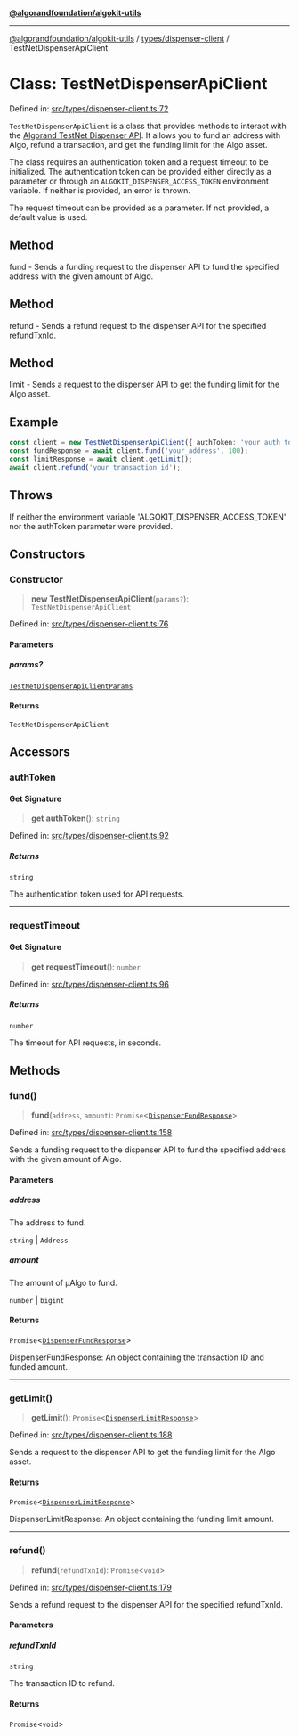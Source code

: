 [**@algorandfoundation/algokit-utils**](../../../README.md)

***

[@algorandfoundation/algokit-utils](../../../README.md) / [types/dispenser-client](../README.md) / TestNetDispenserApiClient

# Class: TestNetDispenserApiClient

Defined in: [src/types/dispenser-client.ts:72](https://github.com/algorandfoundation/algokit-utils-ts/blob/main/src/types/dispenser-client.ts#L72)

`TestNetDispenserApiClient` is a class that provides methods to interact with the [Algorand TestNet Dispenser API](https://github.com/algorandfoundation/algokit/blob/main/docs/testnet_api.md).
It allows you to fund an address with Algo, refund a transaction, and get the funding limit for the Algo asset.

The class requires an authentication token and a request timeout to be initialized. The authentication token can be provided
either directly as a parameter or through an `ALGOKIT_DISPENSER_ACCESS_TOKEN` environment variable. If neither is provided, an error is thrown.

The request timeout can be provided as a parameter. If not provided, a default value is used.

## Method

fund - Sends a funding request to the dispenser API to fund the specified address with the given amount of Algo.

## Method

refund - Sends a refund request to the dispenser API for the specified refundTxnId.

## Method

limit - Sends a request to the dispenser API to get the funding limit for the Algo asset.

## Example

```typescript
const client = new TestNetDispenserApiClient({ authToken: 'your_auth_token', requestTimeout: 30 });
const fundResponse = await client.fund('your_address', 100);
const limitResponse = await client.getLimit();
await client.refund('your_transaction_id');
```

## Throws

If neither the environment variable 'ALGOKIT_DISPENSER_ACCESS_TOKEN' nor the authToken parameter were provided.

## Constructors

### Constructor

> **new TestNetDispenserApiClient**(`params?`): `TestNetDispenserApiClient`

Defined in: [src/types/dispenser-client.ts:76](https://github.com/algorandfoundation/algokit-utils-ts/blob/main/src/types/dispenser-client.ts#L76)

#### Parameters

##### params?

[`TestNetDispenserApiClientParams`](../interfaces/TestNetDispenserApiClientParams.md)

#### Returns

`TestNetDispenserApiClient`

## Accessors

### authToken

#### Get Signature

> **get** **authToken**(): `string`

Defined in: [src/types/dispenser-client.ts:92](https://github.com/algorandfoundation/algokit-utils-ts/blob/main/src/types/dispenser-client.ts#L92)

##### Returns

`string`

The authentication token used for API requests.

***

### requestTimeout

#### Get Signature

> **get** **requestTimeout**(): `number`

Defined in: [src/types/dispenser-client.ts:96](https://github.com/algorandfoundation/algokit-utils-ts/blob/main/src/types/dispenser-client.ts#L96)

##### Returns

`number`

The timeout for API requests, in seconds.

## Methods

### fund()

> **fund**(`address`, `amount`): `Promise`\<[`DispenserFundResponse`](../interfaces/DispenserFundResponse.md)\>

Defined in: [src/types/dispenser-client.ts:158](https://github.com/algorandfoundation/algokit-utils-ts/blob/main/src/types/dispenser-client.ts#L158)

Sends a funding request to the dispenser API to fund the specified address with the given amount of Algo.

#### Parameters

##### address

The address to fund.

`string` | `Address`

##### amount

The amount of µAlgo to fund.

`number` | `bigint`

#### Returns

`Promise`\<[`DispenserFundResponse`](../interfaces/DispenserFundResponse.md)\>

DispenserFundResponse: An object containing the transaction ID and funded amount.

***

### getLimit()

> **getLimit**(): `Promise`\<[`DispenserLimitResponse`](../interfaces/DispenserLimitResponse.md)\>

Defined in: [src/types/dispenser-client.ts:188](https://github.com/algorandfoundation/algokit-utils-ts/blob/main/src/types/dispenser-client.ts#L188)

Sends a request to the dispenser API to get the funding limit for the Algo asset.

#### Returns

`Promise`\<[`DispenserLimitResponse`](../interfaces/DispenserLimitResponse.md)\>

DispenserLimitResponse: An object containing the funding limit amount.

***

### refund()

> **refund**(`refundTxnId`): `Promise`\<`void`\>

Defined in: [src/types/dispenser-client.ts:179](https://github.com/algorandfoundation/algokit-utils-ts/blob/main/src/types/dispenser-client.ts#L179)

Sends a refund request to the dispenser API for the specified refundTxnId.

#### Parameters

##### refundTxnId

`string`

The transaction ID to refund.

#### Returns

`Promise`\<`void`\>
